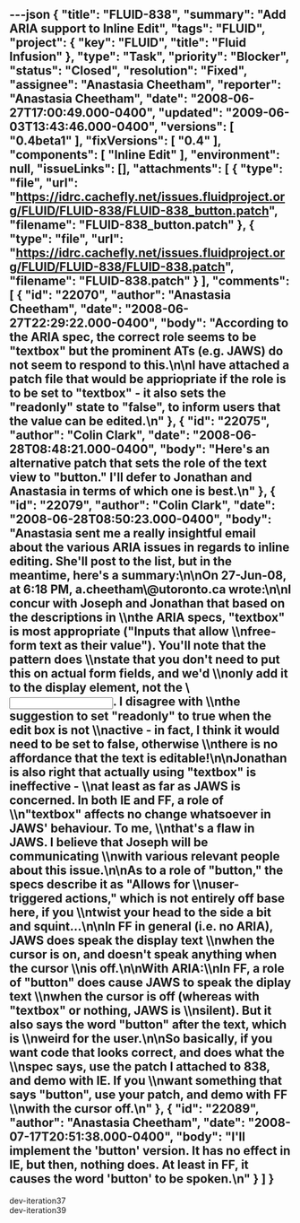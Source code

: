 ---json
{
  "title": "FLUID-838",
  "summary": "Add ARIA support to Inline Edit",
  "tags": "FLUID",
  "project": {
    "key": "FLUID",
    "title": "Fluid Infusion"
  },
  "type": "Task",
  "priority": "Blocker",
  "status": "Closed",
  "resolution": "Fixed",
  "assignee": "Anastasia Cheetham",
  "reporter": "Anastasia Cheetham",
  "date": "2008-06-27T17:00:49.000-0400",
  "updated": "2009-06-03T13:43:46.000-0400",
  "versions": [
    "0.4beta1"
  ],
  "fixVersions": [
    "0.4"
  ],
  "components": [
    "Inline Edit"
  ],
  "environment": null,
  "issueLinks": [],
  "attachments": [
    {
      "type": "file",
      "url": "https://idrc.cachefly.net/issues.fluidproject.org/FLUID/FLUID-838/FLUID-838_button.patch",
      "filename": "FLUID-838_button.patch"
    },
    {
      "type": "file",
      "url": "https://idrc.cachefly.net/issues.fluidproject.org/FLUID/FLUID-838/FLUID-838.patch",
      "filename": "FLUID-838.patch"
    }
  ],
  "comments": [
    {
      "id": "22070",
      "author": "Anastasia Cheetham",
      "date": "2008-06-27T22:29:22.000-0400",
      "body": "According to the ARIA spec, the correct role seems to be \"textbox\" but the prominent ATs (e.g. JAWS) do not seem to respond to this.\n\nI have attached a patch file that would be appriopriate if the role is to be set to \"textbox\" - it also sets the \"readonly\" state to \"false\", to inform users that the value can be edited.\n"
    },
    {
      "id": "22075",
      "author": "Colin Clark",
      "date": "2008-06-28T08:48:21.000-0400",
      "body": "Here's an alternative patch that sets the role of the text view to \"button.\" I'll defer to Jonathan and Anastasia in terms of which one is best.\n"
    },
    {
      "id": "22079",
      "author": "Colin Clark",
      "date": "2008-06-28T08:50:23.000-0400",
      "body": "Anastasia sent me a really insightful email about the various ARIA issues in regards to inline editing. She'll post to the list, but in the meantime, here's a summary:\n\nOn 27-Jun-08, at 6:18 PM, a.cheetham\\@utoronto.ca wrote:\n\nI concur with Joseph and Jonathan that based on the descriptions in  \\\nthe ARIA specs, \"textbox\" is most appropriate (\"Inputs that allow  \\\nfree-form text as their value\"). You'll note that the pattern does  \\\nstate that you don't need to put this on actual form fields, and we'd  \\\nonly add it to the display element, not the \\<input>. I disagree with  \\\nthe suggestion to set \"readonly\" to true when the edit box is not  \\\nactive - in fact, I think it would need to be set to false, otherwise  \\\nthere is no affordance that the text is editable!\n\nJonathan is also right that actually using \"textbox\" is ineffective -  \\\nat least as far as JAWS is concerned. In both IE and FF, a role of  \\\n\"textbox\" affects no change whatsoever in JAWS' behaviour. To me,  \\\nthat's a flaw in JAWS. I believe that Joseph will be communicating  \\\nwith various relevant people about this issue.\n\nAs to a role of \"button,\" the specs describe it as \"Allows for  \\\nuser-triggered actions,\" which is not entirely off base here, if you  \\\ntwist your head to the side a bit and squint...\n\nIn FF in general (i.e. no ARIA), JAWS **does** speak the display text  \\\nwhen the cursor is **on**, and **doesn't** speak anything when the cursor  \\\nis **off**.\n\nWith ARIA:\\\nIn FF, a role of \"button\" **does** cause JAWS to speak the diplay text  \\\nwhen the cursor is off (whereas with \"textbox\" or nothing, JAWS is  \\\nsilent). But it also says the word \"button\" after the text, which is  \\\nweird for the user.\n\nSo basically, if you want code that looks correct, and does what the  \\\nspec says, use the patch I attached to 838, and demo with IE. If you  \\\nwant something that says \"button\", use your patch, and demo with FF  \\\nwith the cursor off.\n"
    },
    {
      "id": "22089",
      "author": "Anastasia Cheetham",
      "date": "2008-07-17T20:51:38.000-0400",
      "body": "I'll implement the 'button' version. It has no effect in IE, but then, nothing does. At least in FF, it causes the word 'button' to be spoken.\n"
    }
  ]
}
---
dev-iteration37\
dev-iteration39

        